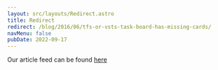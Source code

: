 ```yaml
---
layout: src/layouts/Redirect.astro
title: Redirect
redirect: /blog/2016/06/tfs-or-vsts-task-board-has-missing-cards/
navMenu: false
pubDate: 2022-09-17
---
```

<div>
Our article feed can be found <a href="/blog/2016/06/tfs-or-vsts-task-board-has-missing-cards/">here</a>
</div>
